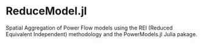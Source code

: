 # ReduceModel.jl
Spatial Aggregation of Power Flow models using the REI (Reduced Equivalent Independent) methodology and the PowerModels.jl Julia pakage.
